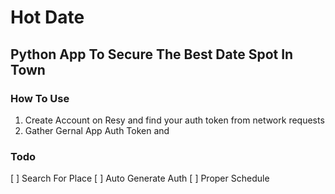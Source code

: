 # Hot Date
## Python App To Secure The Best Date Spot In Town

### How To Use
1. Create Account on Resy and find your auth token from network requests 
2. Gather Gernal App Auth Token and 


### Todo
[ ] Search For Place
[ ] Auto Generate Auth 
[ ] Proper Schedule



